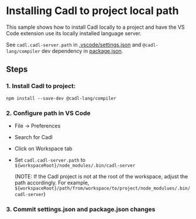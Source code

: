 # Installing Cadl to project local path

This sample shows how to install Cadl locally to a project and have the VS Code
extension use its locally installed language server.

See `cadl.cadl-server.path` in [.vscode/settings.json](.vscode/settings.json) and
`@cadl-lang/compiler` dev dependency in [package.json](package.json).

## Steps

### 1. Install Cadl to project:
```
npm install --save-dev @cadl-lang/compiler
```

### 2. Configure path in VS Code
* File -> Preferences
* Search for Cadl
* Click on Workspace tab
* Set `cadl.cadl-server.path` to `${workspaceRoot}/node_modules/.bin/cadl-server`

  (NOTE: If the Cadl project is not at the root of the workspace, adjust the path accordingly. 
  For example, `${workspaceRoot}/path/from/workspace/to/project/node_modulues/.bin/cadl-server`)

### 3. Commit settings.json and package.json changes
